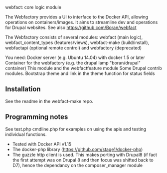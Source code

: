 webfact: core logic module

The Webfactory provides a UI to interface to the Docker API, allowing operations on containers/images. It aims to streamline dev and operations for Drupal websites. See also https://github.com/Boran/webfact

The Webfactory consists of several modules: webfact (main logic), webfact_content_types (features/views), webfact-make (build/install), webfactapi (optional remote control) and webfactory (deprecated)

You need:
  Docker server (e.g. Ubuntu 14.04) with docker 1.5 or later
  Container for the webfactory (e.g. the drupal lamp "boran/drupal" container)
  This module and the webfactfeature module
  Some Drupal contrib modules.
  Bootstrap theme and link in the theme function for status fields

Installation
----------------
See the readme in the webfact-make repo.


Programming notes
-----------------
See test.php cmdline.php for examples on using the apis and testing individual functions.
* Tested with Docker API v1.15
* The docker-php library (https://github.com/stage1/docker-php) 
* The guzzle http client is used. This makes porting with Drupal8 (if fact the first attempt was on Drupal 8 and then focus was shifted back to D7), hence the dependancy on the composer_manager module


